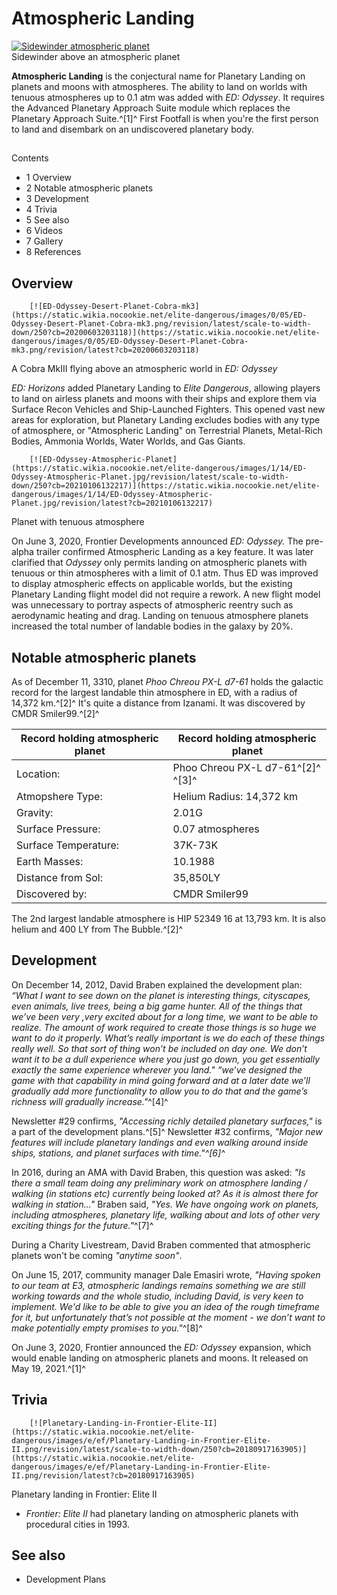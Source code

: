 # Atmospheric Landing
[![Sidewinder atmospheric planet](https://static.wikia.nocookie.net/elite-dangerous/images/b/b0/Sidewinder_atmospheric_planet.jpg/revision/latest/scale-to-width-down/250?cb=20230514053133)](https://static.wikia.nocookie.net/elite-dangerous/images/b/b0/Sidewinder_atmospheric_planet.jpg/revision/latest?cb=20230514053133) 	 		 			 		 		 		 			
Sidewinder above an atmospheric planet
 		 	 

**Atmospheric Landing** is the conjectural name for Planetary Landing on planets and moons with atmospheres. The ability to land on worlds with tenuous atmospheres up to 0.1 atm was added with *ED: Odyssey*. It requires the Advanced Planetary Approach Suite module which replaces the Planetary Approach Suite.^[1]^ First Footfall is when you're the first person to land and disembark on an undiscovered planetary body.

## 

Contents

- 1 Overview
- 2 Notable atmospheric planets
- 3 Development
- 4 Trivia
- 5 See also
- 6 Videos
- 7 Gallery
- 8 References

## Overview

 	 	[![ED-Odyssey-Desert-Planet-Cobra-mk3](https://static.wikia.nocookie.net/elite-dangerous/images/0/05/ED-Odyssey-Desert-Planet-Cobra-mk3.png/revision/latest/scale-to-width-down/250?cb=20200603203118)](https://static.wikia.nocookie.net/elite-dangerous/images/0/05/ED-Odyssey-Desert-Planet-Cobra-mk3.png/revision/latest?cb=20200603203118) 	 		 			 		 		 		 			
A Cobra MkIII flying above an atmospheric world in *ED: Odyssey*
 		 	 

*ED: Horizons* added Planetary Landing to *Elite Dangerous*, allowing players to land on airless planets and moons with their ships and explore them via Surface Recon Vehicles and Ship-Launched Fighters. This opened vast new areas for exploration, but Planetary Landing excludes bodies with any type of atmosphere, or "Atmospheric Landing" on Terrestrial Planets, Metal-Rich Bodies, Ammonia Worlds, Water Worlds, and Gas Giants.

 	 	[![ED-Odyssey-Atmospheric-Planet](https://static.wikia.nocookie.net/elite-dangerous/images/1/14/ED-Odyssey-Atmospheric-Planet.jpg/revision/latest/scale-to-width-down/250?cb=20210106132217)](https://static.wikia.nocookie.net/elite-dangerous/images/1/14/ED-Odyssey-Atmospheric-Planet.jpg/revision/latest?cb=20210106132217) 	 		 			 		 		 		 			
Planet with tenuous atmosphere
 		 	 

On June 3, 2020, Frontier Developments announced *ED: Odyssey.* The pre-alpha trailer confirmed Atmospheric Landing as a key feature. It was later clarified that *Odyssey* only permits landing on atmospheric planets with tenuous or thin atmospheres with a limit of 0.1 atm. Thus ED was improved to display atmospheric effects on applicable worlds, but the existing Planetary Landing flight model did not require a rework. A new flight model was unnecessary to portray aspects of atmospheric reentry such as aerodynamic heating and drag. Landing on tenuous atmosphere planets increased the total number of landable bodies in the galaxy by 20%.

## Notable atmospheric planets

As of December 11, 3310, planet *Phoo Chreou PX-L d7-61* holds the galactic record for the largest landable thin atmosphere in ED, with a radius of 14,372 km.^[2]^ It's quite a distance from Izanami. It was discovered by CMDR Smiler99.^[2]^

| Record holding atmospheric planet | Record holding atmospheric planet |
| --- | --- |
| Location: | Phoo Chreou PX-L d7-61^[2]^ ^[3]^ |
| Atmopshere Type: | Helium Radius: 14,372 km |
| Gravity: | 2.01G |
| Surface Pressure: | 0.07 atmospheres |
| Surface Temperature: | 37K-73K |
| Earth Masses: | 10.1988 |
| Distance from Sol: | 35,850LY |
| Discovered by: | CMDR Smiler99 |

The 2nd largest landable atmosphere is HIP 52349 16 at 13,793 km. It is also helium and 400 LY from The Bubble.^[2]^ 

## Development

On December 14, 2012, David Braben explained the development plan: *“What I want to see down on the planet is interesting things, cityscapes, even animals, live trees, being a big game hunter. All of the things that we’ve been very ,very excited about for a long time, we want to be able to realize. The amount of work required to create those things is so huge we want to do it properly. What’s really important is we do each of these things really well. So that sort of thing won’t be included on day one.  We don’t want it to be a dull experience where you just go down, you get essentially exactly the same experience wherever you land." “we’ve designed the game with that capability in mind going forward and at a later date we’ll gradually add more functionality to allow you to do that and the game’s richness will gradually increase."*^[4]^

Newsletter #29 confirms, *"Accessing richly detailed planetary surfaces,"* is a part of the development plans.^[5]^ Newsletter #32 confirms, *"Major new features will include planetary landings and even walking around inside ships, stations, and planet surfaces with time."^[6]^*

In 2016, during an AMA with David Braben, this question was asked: *"Is there a small team doing any preliminary work on atmosphere landing / walking (in stations etc) currently being looked at? As it is almost there for walking in station..."* Braben said, *"Yes. We have ongoing work on planets, including atmospheres, planetary life, walking about and lots of other very exciting things for the future."*^[7]^

During a Charity Livestream, David Braben commented that atmospheric planets won't be coming *"anytime soon"*.

On June 15, 2017, community manager Dale Emasiri wrote, *"Having spoken to our team at E3, atmospheric landings remains something we are still working towards and the whole studio, including David, is very keen to implement. We'd like to be able to give you an idea of the rough timeframe for it, but unfortunately that’s not possible at the moment - we don’t want to make potentially empty promises to you."*^[8]^

On June 3, 2020, Frontier announced the *ED: Odyssey* expansion, which would enable landing on atmospheric planets and moons. It released on May 19, 2021.^[1]^

## Trivia

 	 	[![Planetary-Landing-in-Frontier-Elite-II](https://static.wikia.nocookie.net/elite-dangerous/images/e/ef/Planetary-Landing-in-Frontier-Elite-II.png/revision/latest/scale-to-width-down/250?cb=20180917163905)](https://static.wikia.nocookie.net/elite-dangerous/images/e/ef/Planetary-Landing-in-Frontier-Elite-II.png/revision/latest?cb=20180917163905) 	 		 			 		 		 		 			
Planetary landing in Frontier: Elite II
 		 	 
- *Frontier: Elite II* had planetary landing on atmospheric planets with procedural cities in 1993.

## See also

- Development Plans